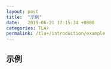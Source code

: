 ```yaml
---
layout: post
title:  "示例"
date:   2019-06-21 17:15:34 +0800
categories: TLA+
permalink: /tla+/introduction/example
---
```


## 示例
